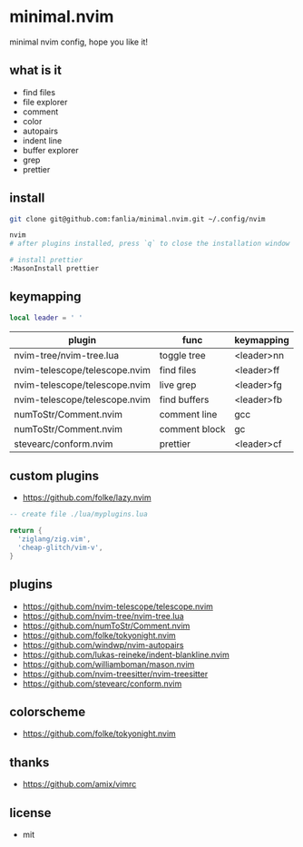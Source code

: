 # minimal.nvim

minimal nvim config, hope you like it!

## what is it

- find files
- file explorer
- comment
- color
- autopairs
- indent line
- buffer explorer
- grep
- prettier

## install

```sh
git clone git@github.com:fanlia/minimal.nvim.git ~/.config/nvim

nvim
# after plugins installed, press `q` to close the installation window

# install prettier
:MasonInstall prettier
```

## keymapping

```lua
local leader = ' '

```

| plugin | func | keymapping |
| --- | --- | --- |
| nvim-tree/nvim-tree.lua | toggle tree | \<leader\>nn |
| nvim-telescope/telescope.nvim | find files | \<leader\>ff |
| nvim-telescope/telescope.nvim | live grep | \<leader\>fg |
| nvim-telescope/telescope.nvim | find buffers | \<leader\>fb |
| numToStr/Comment.nvim | comment line | gcc |
| numToStr/Comment.nvim | comment block | gc |
| stevearc/conform.nvim | prettier | \<leader\>cf |

## custom plugins

- https://github.com/folke/lazy.nvim

```lua
-- create file ./lua/myplugins.lua

return {
  'ziglang/zig.vim',
  'cheap-glitch/vim-v',
}
```

## plugins

- https://github.com/nvim-telescope/telescope.nvim
- https://github.com/nvim-tree/nvim-tree.lua
- https://github.com/numToStr/Comment.nvim
- https://github.com/folke/tokyonight.nvim
- https://github.com/windwp/nvim-autopairs
- https://github.com/lukas-reineke/indent-blankline.nvim
- https://github.com/williamboman/mason.nvim
- https://github.com/nvim-treesitter/nvim-treesitter
- https://github.com/stevearc/conform.nvim

## colorscheme

- https://github.com/folke/tokyonight.nvim

## thanks

- https://github.com/amix/vimrc

## license

- mit

